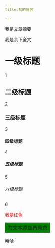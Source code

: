 ```yaml
---
title:我的博客

---
```

我是文章摘要
<!-- more -->
我是余下全文

# 一级标题
1
## 二级标题
2
### 三级标题
3
#### 四级标题
4
##### 五级标题
5
###### 六级标题
6

<font color=red>我是红色</font>


<table><tr><td bgcolor=green>为文本添加背景色</td></tr></table>

哈哈
